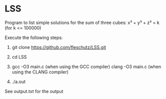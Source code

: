 LSS
===

Program to list simple solutions for the sum of three cubes: x³ + y³ + z³ = k (for k <= 100000)

Execute the following steps:

1. git clone https://github.com/fleschutz/LSS.git

2. cd LSS

3. gcc -O3 main.c   (when using the GCC compiler)
   clang -O3 main.c (when using the CLANG compiler)

4. ./a.out

See output.txt for the output 
